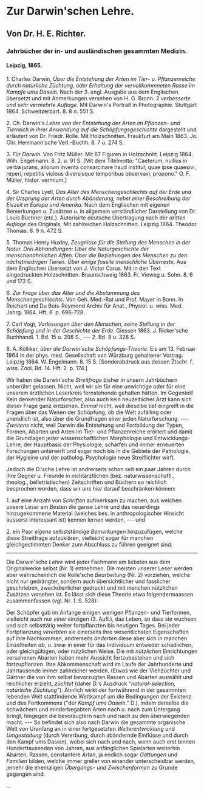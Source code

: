 # Zur Darwin'schen Lehre.

## Von Dr. H. E. Richter.

### Jahrbücher der in- und ausländischen gesammten Medizin.

#### Leipzig, 1865.

1\. Charles Darwin, _Über die Entstehung der Arten im Tier- u. Pflanzenreiche durch natürliche Züchtung, oder Erhaltung der vervollkommneten Rasse im Kampfe ums Dasein_. Nach der 3. engl. Ausgabe aus dem Englischen übersetzt und mit Anmerkungen versehen von H. G. Bronn. 2 _verbesserte und sehr vermehrte Auflage_. Mit Darwin's Portrait in Photographie. Stuttgart 1864. Schweitzerbart. 8. 8 n. 551 S.

2\. Ch. Darwin's _Lehre von der Entstehung der Arten im Pflanzen- und Tierreich in ihrer Anwendung auf die Schöpfungsgeschichte_ dargestellt und erläutert von Dr. Friedr. Rolle. Mit Holzschnitten. Fraukfurt am Main 1863. Jo. Chr. Herrmann'sche Verl.-Buchh. 8. 7 u. 274 S.

3\. _Für Darwin_. Von Fritz Müller. Mit 67 Figuren in Holzschnitt. Leipzig 1864. Wilh. Engelmann. 8. 2. u. 91 S. [Mit dem Titelmotto: "Caeterum, nullius in verba jurans, aliorum inventa consarcinare haud institul; quae ipse quaesivi, reperi, repetitis vicibus diversisque temporibus observavi, propono." O. F. Müller, histor. vermium.]

4\. Sir Charles Lyell, _Das Alter des Menschengeschlechts auf der Erde und der Ursprung der Arten durch Abänderung, nebst einer Beschreibung der Eiszeit ın Europa und Amerika_. Nach dem Englischen mit eigenen Bemerkungen u. Zusätzen u. in allgemein verständlicher Darstellung von Dr. Louis Büchner (etc.). Autorisirte deutsche Übertragung nach der _dritten Auflage_ des Originals. Mit zahlreichen Holzschnitten. Leipzig 1864. Theodor Thomas. 8. 9 n. 472 S.

5\. Thomas Henry Huxley, _Zeugnisse für die Stellung des Menschen in der Natur. Drei Abhandlungen: Über die Naturgeschichte der menschenähnlichen Affen. Über die Beziehungen des Menschen zu den nächstniedrigen Tieren. Über einige fossile menschliche Überreste_. Aus dem Englischen übersetzt von J. Victor Carus. Mit in den Text eingedruckten Holzschnitten. Braunschweig 1863. Fr. Vieweg u. Sohn. 8. 6 und 173 S.

6\. _Zur Frage über das Alter und die Abstammung des Menschengeschlechts_. Von Geh. Med.-Rat und Prof. Mayer in Bonn. In Reichert und Du Bois-Reymond Archiv für Anat., Physiol. u. wiss. Med. Jahrg. 1864. Hft. 6. p. 696-728.

7\. Carl Vogt, _Vorlesungen über den Menschen, seine Stellung in der Schöpfung und in der Geschichte der Erde_. Giessen 1863. J. Ricker'sche Buchhandl. 1. Bd. 15 u. 298 S., --- 2. Bd. 8 u. 328 S.

8\. A. Kölliker, _über die Darwin'sche Schöpfungs-Theorie_. Eis am 13. Februar 1864 in der phys. med. Gesellschaft von Würzburg gehaltener Vortrag. Leipzig 1864. W. Engelmann. 8. 15 S. [Sonderabdruck aus dessen Ztschr. f. wiss. Zool. Bd. 14. Hft. 2. p. 174.]

Wir haben die Darwin'sche _Streitfrage_ bisher in unsern Jahrbüchern unberührt gelassen. Nicht, weil wir sie für eine unwichtige oder für eine unserem ärztlichen Leserkreis fernstehende gehalten hätten. Im Gegenteil! Kein denkender Naturforscher, also auch kein neuzeitlicher Arzt kann sich dieser Frage ganz entziehen. _Einmal_ nicht, weil dieselbe tief eingreift in die Fragen über das Wesen der Schöpfung, ob die Welt zufälling oder unendlich ist, also über die Grundfragen einer jeden Naturforschung. --- _Zweitens_ nicht, weil Darwin die Entstehung und Fortbildung der Typen, Formen, Abarten und Arten im Tier- und Pflanzenreiche erörtert und damit die Grundlagen jeder wissenschaftlichen Morphologie und Entwicklungs-Lehre, der Hauptbasis der Physiologie, scharfen und immer erneuerten Forschungen unterwirft und sogar noch bis in die Gebiete der Pathologie, der Hygieine und der patholog. Psychologie neue Streiflichter wirft.

Jedoch die D.'sche Lehre ist andrerseits schon seit ein paar Jahren durch ihre Gegner u. Freunde in nichtärztlichen (bez. naturwissenschaftl., theolog., belletristischen) Zeitschriften und Büchern so reichlich besprochen worden, dass wir uns _hier_ darauf beschränken können:

1\. auf eine Anzahl von _Schriften_ aufmerksam zu machen, aus welchen unsere Leser am Besten die ganse Lehre und das neuerdings hinzugekommene Material (welches bes. in anthropologischer Hinsicht äusserst interessant ist) kennen lernen werden, --- und

2\. ein Paar _eigene_ selbstständige _Bemerkungen_ hinzuzufügen, welche diese Streitfrage aufzuklären, vielleicht sogar für manchen gleichgestimmten Denker zum Abschluss zu führen geeignet sind.

---

Die Darwin'sche _Lehre_ wird jeder Fachmann am liebsten aus dem Originalwerke selbst (Nr. 1) entnehmen. Die meisten unserer Leser werden aber wahrscheinlich die Rolle'sche _Bearbeitung_ (Nr. 2) vorziehen, welche nicht nur gedrängter, sondern auch übersichtlicher und fasslicher geschrieben, zweckdienlicher gedruckt und mit manchen nützlichen Zusätzen versehen ist. Es lässt sich diese Theorie etwa folgendermaassen zusammenfassen (vgl. Nr. 1. S. 528):

Der Schöpfer gab im Anfange einigen wenigen Pflanzen- und Tierformen, vielleicht auch nur _einer_ einzigen (3. Aufl.), das Leben, so dass sie wuchsen und sich selbsttätig weiter fortpflanzten bis heutigen Tages. Bei jeder Fortpflanzung _vererbten_ sie einerseits ihre wesentlichsten Eigenschaften auf ihre Nachkommen, andrerseits _änderten_ diese aber sich in manchen Einzelheiten _ab_, u. zwar in einer für das Individuum entweder schädlichen, oder gleichgültigen, oder nützlichen Weise. Die mit _nützlichen_ Einrichtungen versehenen Abarten haben mehr Aussicht fortzubestehen und sich fortzupflanzen. Ihre Abkommenschaft wird im Laufe der Jahrhunderte und Jahrtausende immer zahlreicher werden. (Etwas wie der Viehzüchter und Gärtner die von ihm selbst bevorzugten Rassen und Abarten auswählt und reichlicher erzieht, _züchtet_ (daher D.'s Ausdruck "_natural-selection, natürliche Züchtung_"). Ähnlich wirkt der fortwährend in der gesammten lebenden Welt stattfindende Wettkampf um die Bedingungen der Existenz und des Fortkommens ("der _Kampf ums Dasein_." D.), indem derselbe die schwächern und minderbegabten Arten nach u. nach zum Untergang bringt, hingegen die bevorzugtern nach und nach zu den überwiegenden macht. --- So befindet sich also nach Darwin die gesammte organische Welt von Uranfang an in einer fortgesetzten _Weiterentwicklung_ und _Umgestaltung_ (durch Vererbung, durch abändernde Einflüsse und durch den Kampf ums Dasein), wobei sich nach und nach, wenn auch erst binnen Hunderttausenden von Jahren, aus anfänglichen Spielarten weiterhin Abarten, Rassen, constantere _Arten_, ja endlich sogar _Gattungen_ und _Familien_ bilden, welche immer greller von einander unterscheidbar werden, jemehr die ehemaligen _Übergangs- und Zwischenformen_ zu Grunde gegangen sind.

...
